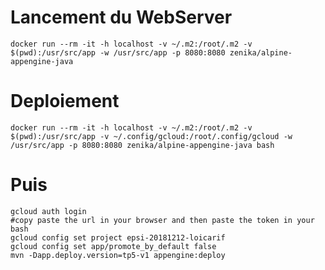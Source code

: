 # Lancement du WebServer
   
    docker run --rm -it -h localhost -v ~/.m2:/root/.m2 -v $(pwd):/usr/src/app -w /usr/src/app -p 8080:8080 zenika/alpine-appengine-java
    
# Deploiement
    
    docker run --rm -it -h localhost -v ~/.m2:/root/.m2 -v $(pwd):/usr/src/app -v ~/.config/gcloud:/root/.config/gcloud -w /usr/src/app -p 8080:8080 zenika/alpine-appengine-java bash
    
# Puis 

    gcloud auth login
    #copy paste the url in your browser and then paste the token in your bash
    gcloud config set project epsi-20181212-loicarif
    gcloud config set app/promote_by_default false
    mvn -Dapp.deploy.version=tp5-v1 appengine:deploy